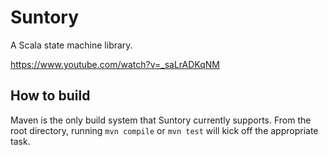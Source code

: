 # Suntory

A Scala state machine library.

https://www.youtube.com/watch?v=_saLrADKqNM

## How to build

Maven is the only build system that Suntory currently supports. From the root directory, running `mvn compile` or `mvn test` will kick off the appropriate task.
